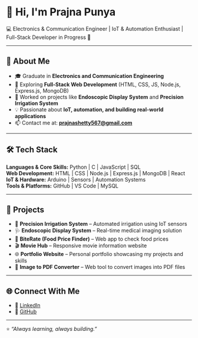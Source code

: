 # 👋 Hi, I'm Prajna Punya

💻 Electronics & Communication Engineer | IoT & Automation Enthusiast | Full-Stack Developer in Progress 🚀

---

## 🔹 About Me
- 🎓 Graduate in **Electronics and Communication Engineering**
- 🌱 Exploring **Full-Stack Web Development** (HTML, CSS, JS, Node.js, Express.js, MongoDB)
- 🤖 Worked on projects like **Endoscopic Display System** and **Precision Irrigation System**
- 💡 Passionate about **IoT, automation, and building real-world applications**
- 📫 Contact me at: **prajnashetty567@gmail.com**

---

## 🛠️ Tech Stack

**Languages & Core Skills:** Python | C | JavaScript | SQL  
**Web Development:** HTML | CSS | Node.js | Express.js | MongoDB | React  
**IoT & Hardware:** Arduino | Sensors | Automation Systems  
**Tools & Platforms:** GitHub | VS Code | MySQL

---

## 📌 Projects

- 🌱 **Precision Irrigation System** – Automated irrigation using IoT sensors  
- 🩺 **Endoscopic Display System** – Real-time medical imaging solution  
- 🍴 **BiteRate (Food Price Finder)** – Web app to check food prices  
- 🎬 **Movie Hub** – Responsive movie information website  
- 🌐 **Portfolio Website** – Personal portfolio showcasing my projects and skills  
- 📄 **Image to PDF Converter** – Web tool to convert images into PDF files  

---

## 🌐 Connect With Me

- 💼 [LinkedIn](https://linkedin.com/in/prajna-punya-674683268)  
- 🌟 [GitHub](https://github.com/Prajnapunya09)  

---

⭐ *“Always learning, always building.”*

